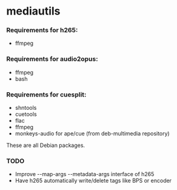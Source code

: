 # mediautils
### Requirements for h265:
* ffmpeg

### Requirements for audio2opus:
* ffmpeg
* bash

### Requirements for cuesplit:
* shntools
* cuetools
* flac
* ffmpeg
* monkeys-audio for ape/cue (from deb-multimedia repository)

These are all Debian packages.

### TODO
* Improve --map-args --metadata-args interface of h265
* Have h265 automatically write/delete tags like BPS or encoder
